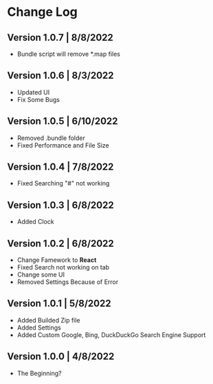 # Change Log

## Version 1.0.7  | 8/8/2022
* Bundle script will remove *.map files

## Version 1.0.6  | 8/3/2022
* Updated UI
* Fix Some Bugs

## Version 1.0.5 | 6/10/2022
* Removed .bundle folder
* Fixed Performance and File Size

## Version 1.0.4 | 7/8/2022
* Fixed Searching "#" not working

## Version 1.0.3 | 6/8/2022
* Added Clock

## Version 1.0.2 | 6/8/2022
* Change Famework to **React**
* Fixed Search not working on tab
* Change some UI
* Removed Settings Because of Error

## Version 1.0.1 | 5/8/2022
* Added Builded Zip file
* Added Settings
* Added Custom Google, Bing, DuckDuckGo Search Engine Support

## Version 1.0.0 | 4/8/2022
* The Beginning?
